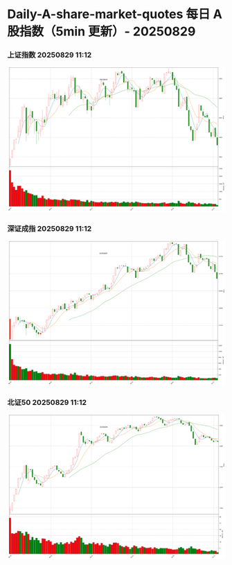 
# Daily-A-share-market-quotes 每日 A 股指数（5min 更新）- 20250829

### 上证指数 20250829 11:12
![](./fig/2025/8/20250829-sh000001.png)

### 深证成指 20250829 11:12
![](./fig/2025/8/20250829-sz399001.png)

### 北证50 20250829 11:12
![](./fig/2025/8/20250829-bj899050.png)

